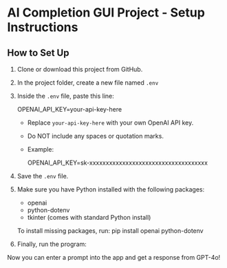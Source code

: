 # AI Completion GUI Project - Setup Instructions

## How to Set Up

1. Clone or download this project from GitHub.

2. In the project folder, create a new file named `.env`

3. Inside the `.env` file, paste this line:

   OPENAI_API_KEY=your-api-key-here

   - Replace `your-api-key-here` with your own OpenAI API key.
   - Do NOT include any spaces or quotation marks.
   - Example:

     OPENAI_API_KEY=sk-xxxxxxxxxxxxxxxxxxxxxxxxxxxxxxxxxxxx

4. Save the `.env` file.

5. Make sure you have Python installed with the following packages:
   - openai
   - python-dotenv
   - tkinter (comes with standard Python install)

   To install missing packages, run:
    pip install openai python-dotenv


6. Finally, run the program:


Now you can enter a prompt into the app and get a response from GPT-4o!
